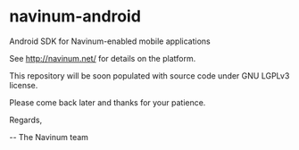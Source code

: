 navinum-android
===============

Android SDK for Navinum-enabled mobile applications

See http://navinum.net/ for details on the platform.

This repository will be soon populated with source code under GNU LGPLv3 license.

Please come back later and thanks for your patience.

Regards,

--
The Navinum team
